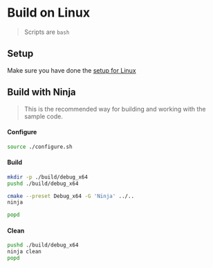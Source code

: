 # Build on Linux

> Scripts are `bash`

## Setup

Make sure you have done the [setup for Linux](./setup-linux.md) 

## Build with Ninja

> This is the recommended way for building and working with the sample code.

#### Configure

```bash
source ./configure.sh
```

#### Build

```bash
mkdir -p ./build/debug_x64
pushd ./build/debug_x64

cmake --preset Debug_x64 -G 'Ninja' ../..
ninja

popd
```

#### Clean

```bash
pushd ./build/debug_x64
ninja clean
popd
```
